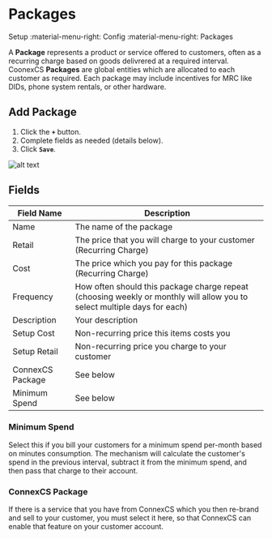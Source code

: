 # Packages
Setup :material-menu-right: Config :material-menu-right: Packages

A **Package** represents a product or service offered to customers, often as a recurring charge based on goods delivrered at a required interval. CoonexCS **Packages** are global entities which are allocated to each customer as required. Each package may include incentives for MRC like DIDs, phone system rentals, or other hardware. 
 
 
## Add Package

1. Click the **`+`** button.
2. Complete fields as needed (details below). 
3. Click **`Save`**.

![alt text][addpackage] 

## Fields

| Field Name      | Description                                                                                         |
|------------------|-----------------------------------------------------------------------------------------------------|
| Name             | The name of the package                                                                             |
| Retail           | The price that you will charge to your customer (Recurring Charge)                                  |
| Cost             | The price which you pay for this package (Recurring Charge)                                         |
| Frequency        | How often should this package charge repeat (choosing weekly or monthly will allow you to select multiple days for each)                                                        |
| Description      | Your description                                                                                    |
| Setup Cost       | Non-recurring price this items costs you                                                            |
| Setup Retail     | Non-recurring price you charge to your customer                                                     |
| ConnexCS Package | See below                                                                                           |
| Minimum Spend    | See below                                                                                           |

### Minimum Spend

Select this if you bill your customers for a minimum spend per-month based on minutes consumption. The mechanism will calculate the customer's spend in the previous interval, subtract it from the minimum spend, and then pass that charge to their account.

### ConnexCS Package

If there is a service that you have from ConnexCS which you then re-brand and sell to your customer, you must select it here, so that ConnexCS can enable that feature on your customer account.


[addpackage]: /misc/img/addpackage.png "Add Package"
